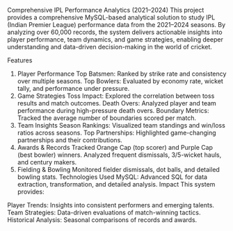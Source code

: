 Comprehensive IPL Performance Analytics (2021–2024)
This project provides a comprehensive MySQL-based analytical solution to study IPL (Indian Premier League) performance data from the 2021–2024 seasons. By analyzing over 60,000 records, the system delivers actionable insights into player performance, team dynamics, and game strategies, enabling deeper understanding and data-driven decision-making in the world of cricket.

Features
1. Player Performance
Top Batsmen: Ranked by strike rate and consistency over multiple seasons.
Top Bowlers: Evaluated by economy rate, wicket tally, and performance under pressure.
2. Game Strategies
Toss Impact: Explored the correlation between toss results and match outcomes.
Death Overs: Analyzed player and team performance during high-pressure death overs.
Boundary Metrics: Tracked the average number of boundaries scored per match.
3. Team Insights
Season Rankings: Visualized team standings and win/loss ratios across seasons.
Top Partnerships: Highlighted game-changing partnerships and their contributions.
4. Awards & Records
Tracked Orange Cap (top scorer) and Purple Cap (best bowler) winners.
Analyzed frequent dismissals, 3/5-wicket hauls, and century makers.
5. Fielding & Bowling
Monitored fielder dismissals, dot balls, and detailed bowling stats.
Technologies Used
MySQL: Advanced SQL for data extraction, transformation, and detailed analysis.
Impact
This system provides:

Player Trends: Insights into consistent performers and emerging talents.
Team Strategies: Data-driven evaluations of match-winning tactics.
Historical Analysis: Seasonal comparisons of records and awards.
